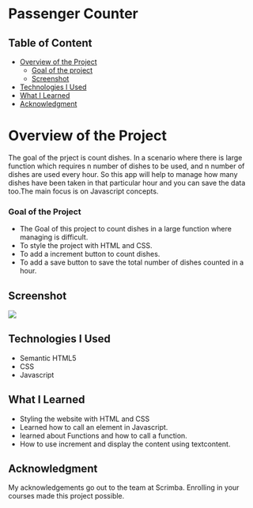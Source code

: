 # Passenger Counter

## Table of Content

 * [Overview of the Project](#overview-of-the-project)
      * [Goal of the project](#goal-of-the-project)
      * [Screenshot](#screenshot)
 * [Technologies I Used](#technologies-i-used)
 * [What I Learned](#what-i-learned) 
 * [Acknowledgment](#acknowledgment)

# Overview of the Project
The goal of the prject is count dishes. In a scenario where there is large function which requires n number of dishes to be used, and n number of dishes are used every hour. So this app will help to manage how many dishes have been taken in that particular hour and you can save the data too.The main focus is on Javascript concepts.

### Goal of the Project
* The Goal of this project to count dishes in a large function where managing is difficult.
* To style the project with HTML and CSS.
* To add a increment button to count dishes.
* To add a save button to save the total number of dishes counted in a hour.

## Screenshot

![](./images/dishappscreenshot.png)

## Technologies I Used
* Semantic HTML5
* CSS
* Javascript

## What I Learned
* Styling the website with HTML and CSS
* Learned how to call an element in Javascript.
* learned about Functions and how to call a function.
* How to use increment and display the content using textcontent.

## Acknowledgment
   My acknowledgements go out to the team at Scrimba. Enrolling in your courses made this project possible.
